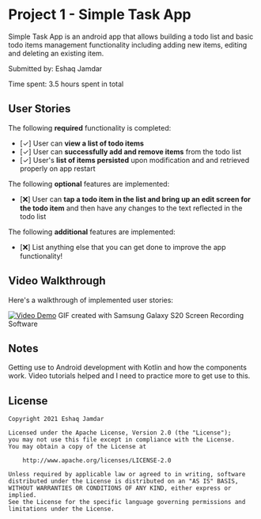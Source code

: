 # Project 1 - Simple Task App

Simple Task App is an android app that allows building a todo list and basic todo items management functionality including adding new items, editing and deleting an existing item.


Submitted by: Eshaq Jamdar

Time spent: 3.5 hours spent in total

## User Stories

The following **required** functionality is completed:

* [✓] User can **view a list of todo items**
* [✓] User can **successfully add and remove items** from the todo list
* [✓] User's **list of items persisted** upon modification and and retrieved properly on app restart

The following **optional** features are implemented:

* [❌] User can **tap a todo item in the list and bring up an edit screen for the todo item** and then have any changes to the text reflected in the todo list

The following **additional** features are implemented:

* [❌] List anything else that you can get done to improve the app functionality!

## Video Walkthrough

Here's a walkthrough of implemented user stories:

[![Video Demo](https://i.imgur.com/IxzgvCx.gif)](https://i.imgur.com/7oYVKIy.mp4 "Video Demo")
GIF created with Samsung Galaxy S20 Screen Recording Software

## Notes

Getting use to Android development with Kotlin and how the components work. Video tutorials helped and I need to practice more to get use to this.

## License

    Copyright 2021 Eshaq Jamdar

    Licensed under the Apache License, Version 2.0 (the "License");
    you may not use this file except in compliance with the License.
    You may obtain a copy of the License at

        http://www.apache.org/licenses/LICENSE-2.0

    Unless required by applicable law or agreed to in writing, software
    distributed under the License is distributed on an "AS IS" BASIS,
    WITHOUT WARRANTIES OR CONDITIONS OF ANY KIND, either express or implied.
    See the License for the specific language governing permissions and
    limitations under the License.
